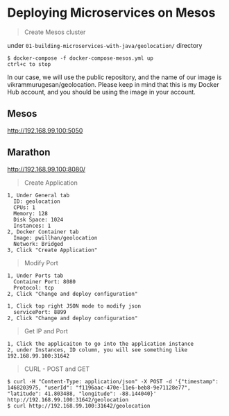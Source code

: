 # Deploying Microservices on Mesos

> Create Mesos cluster

under `01-building-microservices-with-java/geolocation/` directory

```
$ docker-compose -f docker-compose-mesos.yml up
ctrl+c to stop
```

In our case, we will use the public repository, and the name of our image is vikrammurugesan/geolocation. 
Please keep in mind that this is my Docker Hub account, and you should be using the image in your account.

## Mesos

http://192.168.99.100:5050

## Marathon

http://192.168.99.100:8080/

> Create Application

```
1, Under General tab
  ID: geolocation
  CPUs: 1
  Memory: 128
  Disk Space: 1024
  Instances: 1
2, Docker Container tab
  Image: pwillhan/geolocation
  Network: Bridged
3, Click "Create Application"
```

> Modify Port

```
1, Under Ports tab
  Container Port: 8080
  Protocol: tcp
2, Click "Change and deploy configuration"
```
  
```
1, Click top right JSON mode to modify json
  servicePort: 8899
2, Click "Change and deploy configuration"
```

> Get IP and Port

```
1, Click the applicaiton to go into the application instance
2, under Instances, ID column, you will see something like 192.168.99.100:31642
```

> CURL - POST and GET

```
$ curl -H "Content-Type: application/json" -X POST -d '{"timestamp": 1468203975, "userId": "f1196aac-470e-11e6-beb8-9e71128e77", "latitude": 41.803488, "longitude": -88.144040}' http://192.168.99.100:31642/geolocation
$ curl http://192.168.99.100:31642/geolocation
```
